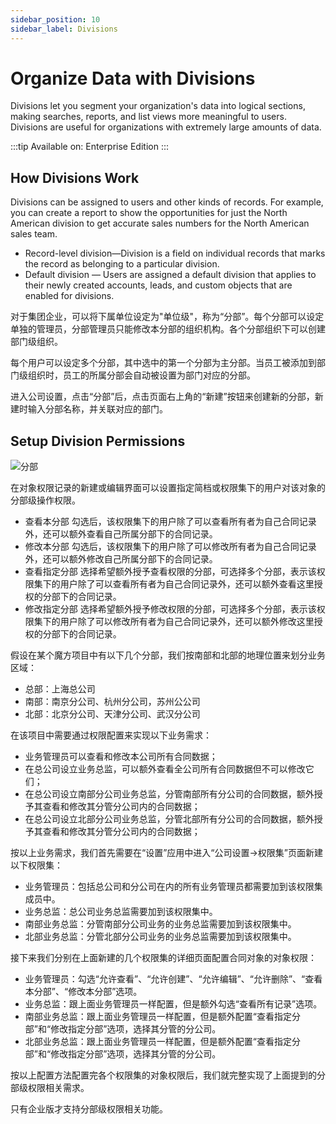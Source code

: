 ```yaml
---
sidebar_position: 10
sidebar_label: Divisions
---
```


# Organize Data with Divisions

Divisions let you segment your organization's data into logical sections, making searches, reports, and list views more meaningful to users. Divisions are useful for organizations with extremely large amounts of data.

:::tip
Available on: Enterprise Edition
:::

## How Divisions Work

Divisions can be assigned to users and other kinds of records. For example, you can create a report to show the opportunities for just the North American division to get accurate sales numbers for the North American sales team.

- Record-level division—Division is a field on individual records that marks the record as belonging to a particular division. 
- Default division — Users are assigned a default division that applies to their newly created accounts, leads, and custom objects that are enabled for divisions.

对于集团企业，可以将下属单位设定为"单位级"，称为“分部”。每个分部可以设定单独的管理员，分部管理员只能修改本分部的组织机构。各个分部组织下可以创建部门级组织。

每个用户可以设定多个分部，其中选中的第一个分部为主分部。当员工被添加到部门级组织时，员工的所属分部会自动被设置为部门对应的分部。

进入公司设置，点击“分部”后，点击页面右上角的“新建”按钮来创建新的分部，新建时输入分部名称，并关联对应的部门。

## Setup Division Permissions

 ![分部](https://console.steedos.cn/api/files/images/8THrbLz9He8oiehZ3)

在对象权限记录的新建或编辑界面可以设置指定简档或权限集下的用户对该对象的分部级操作权限。

* 查看本分部 勾选后，该权限集下的用户除了可以查看所有者为自己合同记录外，还可以额外查看自己所属分部下的合同记录。
* 修改本分部 勾选后，该权限集下的用户除了可以修改所有者为自己合同记录外，还可以额外修改自己所属分部下的合同记录。
* 查看指定分部 选择希望额外授予查看权限的分部，可选择多个分部，表示该权限集下的用户除了可以查看所有者为自己合同记录外，还可以额外查看这里授权的分部下的合同记录。
* 修改指定分部 选择希望额外授予修改权限的分部，可选择多个分部，表示该权限集下的用户除了可以修改所有者为自己合同记录外，还可以额外修改这里授权的分部下的合同记录。

假设在某个魔方项目中有以下几个分部，我们按南部和北部的地理位置来划分业务区域：

* 总部：上海总公司
* 南部：南京分公司、杭州分公司，苏州公公司
* 北部：北京分公司、天津分公司、武汉分公司

在该项目中需要通过权限配置来实现以下业务需求：

* 业务管理员可以查看和修改本公司所有合同数据；
* 在总公司设立业务总监，可以额外查看全公司所有合同数据但不可以修改它们；
* 在总公司设立南部分公司业务总监，分管南部所有分公司的合同数据，额外授予其查看和修改其分管分公司内的合同数据；
* 在总公司设立北部分公司业务总监，分管北部所有分公司的合同数据，额外授予其查看和修改其分管分公司内的合同数据；

按以上业务需求，我们首先需要在“设置”应用中进入“公司设置→权限集”页面新建以下权限集：

* 业务管理员：包括总公司和分公司在内的所有业务管理员都需要加到该权限集成员中。
* 业务总监：总公司业务总监需要加到该权限集中。
* 南部业务总监：分管南部分公司业务的业务总监需要加到该权限集中。
* 北部业务总监：分管北部分公司业务的业务总监需要加到该权限集中。

接下来我们分别在上面新建的几个权限集的详细页面配置合同对象的对象权限：

* 业务管理员：勾选“允许查看”、“允许创建”、“允许编辑”、“允许删除”、“查看本分部”、“修改本分部”选项。
* 业务总监：跟上面业务管理员一样配置，但是额外勾选“查看所有记录”选项。
* 南部业务总监：跟上面业务管理员一样配置，但是额外配置“查看指定分部”和“修改指定分部”选项，选择其分管的分公司。
* 北部业务总监：跟上面业务管理员一样配置，但是额外配置“查看指定分部”和“修改指定分部”选项，选择其分管的分公司。

按以上配置方法配置完各个权限集的对象权限后，我们就完整实现了上面提到的分部级权限相关需求。


<alert type="info">
只有企业版才支持分部级权限相关功能。

</alert>
